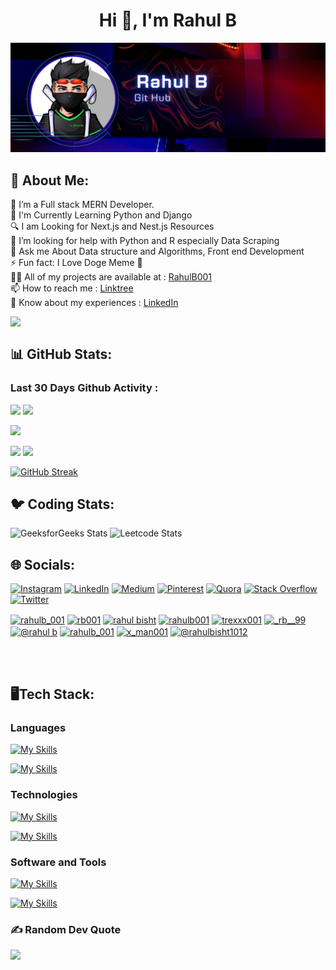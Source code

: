 <h1 align="center">Hi 👋, I'm Rahul B</h1>

![logo](https://github.com/RahulBisht001/RahulBisht001/blob/main/GithubBanner%20Final.png)


## 💫 About Me:
 🔭 I’m a Full stack MERN Developer.<br/>
 🌱 I'm  Currently Learning Python and Django <br/>
 🔍 I am Looking for Next.js and Nest.js Resources <br/>
 🤔 I’m looking for help with Python and R especially Data Scraping <br/>
 💬 Ask me About  Data structure and Algorithms, Front end Development <br/>
 ⚡ Fun fact: I Love Doge Meme 🐶<br/>
 👨‍💻 All of my projects are available at : [RahulB001](https://www.linkedin.com/in/RahulB001/)<br/>
 📫 How to reach me : [Linktree](https://linktr.ee/rahulb_001)<br/>
 📄 Know about my experiences : [LinkedIn](https://www.linkedin.com/in/RahulB001/)<br/>

<img align="left" width="400" src="[(https://pin.it/5h3urp4)](https://www.google.com/url?sa=i&url=https%3A%2F%2Fwww.wallpaperflare.com%2Fsearch%3Fwallpaper%3Dcoder&psig=AOvVaw1pQKPdIbMJO1YPajaWWDo_&ust=1673364537857000&source=images&cd=vfe&ved=0CA8QjRxqFwoTCOjC3-DmuvwCFQAAAAAdAAAAABAR)">

</br>

## 📊 GitHub Stats:

### Last 30 Days Github Activity :
![](https://github-readme-activity-graph.vercel.app/graph?username=RahulBisht001&bg_color=21232a&color=a8eeff&line=61dafb&point=f0fcff&area=true&hide_border=false)
![](http://github-profile-summary-cards.vercel.app/api/cards/profile-details?username=RahulBisht001&theme=github_dark)

<!--![](http://github-profile-summary-cards.vercel.app/api/cards/most-commit-language?username=RahulBisht001&theme=github_dark)-->
<!--![](http://github-profile-summary-cards.vercel.app/api/cards/repos-per-language?username=RahulBisht001&theme=github_dark)-->
<!--![](https://github-readme-stats-eight-theta.vercel.app/api/top-langs/?username=RahulBisht001&layout=compact&langs_count=8&theme=react)-->
![](https://github-readme-stats-eight-theta.vercel.app/api/top-langs/?username=RahulBisht001&layout=compact&langs_count=8&theme=react)

![](http://github-profile-summary-cards.vercel.app/api/cards/stats?username=RahulBisht001&theme=github_dark)
![](http://github-profile-summary-cards.vercel.app/api/cards/productive-time?username=RahulBisht001&theme=github_dark&utcOffset=8)

[![GitHub Streak](https://github-readme-streak-stats.herokuapp.com?user=RahulBisht001&theme=github-dark)](https://git.io/streak-stats)

## 🐦 Coding Stats:
![GeeksforGeeks Stats](https://geeks-for-geeks-stats-api.vercel.app/?userName=rb001)
![Leetcode Stats](https://leetcard.jacoblin.cool/rahulb_001)


## 🌐 Socials:
[![Instagram](https://img.shields.io/badge/Instagram-%23E4405F.svg?logo=Instagram&logoColor=white)](https://instagram.com/_rb__99) [![LinkedIn](https://img.shields.io/badge/LinkedIn-%230077B5.svg?logo=linkedin&logoColor=white)](https://linkedin.com/in/RahulBisht) [![Medium](https://img.shields.io/badge/Medium-12100E?logo=medium&logoColor=white)](https://medium.com/@Rahulbisht) [![Pinterest](https://img.shields.io/badge/Pinterest-%23E60023.svg?logo=Pinterest&logoColor=white)](https://pinterest.com/Rahulbishtrb) [![Quora](https://img.shields.io/badge/Quora-%23B92B27.svg?logo=Quora&logoColor=white)](https://quora.com/profile/RahulB ) [![Stack Overflow](https://img.shields.io/badge/-Stackoverflow-FE7A16?logo=stack-overflow&logoColor=white)](https://stackoverflow.com/users/TrexxX001) [![Twitter](https://img.shields.io/badge/Twitter-%231DA1F2.svg?logo=Twitter&logoColor=white)](https://twitter.com/RahulB) 
<p align="left">
<a href="https://www.leetcode.com/rahulb_001" target="blank"><img align="center" src="https://raw.githubusercontent.com/rahuldkjain/github-profile-readme-generator/master/src/images/icons/Social/leet-code.svg" alt="rahulb_001" height="30" width="40" /></a>
<a href="https://auth.geeksforgeeks.org/user/rb001" target="blank"><img align="center" src="https://raw.githubusercontent.com/rahuldkjain/github-profile-readme-generator/master/src/images/icons/Social/geeks-for-geeks.svg" alt="rb001" height="30" width="40" /></a>
<a href="https://www.hackerrank.com/rahul bisht" target="blank"><img align="center" src="https://raw.githubusercontent.com/rahuldkjain/github-profile-readme-generator/master/src/images/icons/Social/hackerrank.svg" alt="rahul bisht" height="30" width="40" /></a>
<a href="https://linkedin.com/in/rahulb001" target="blank"><img align="center" src="https://raw.githubusercontent.com/rahuldkjain/github-profile-readme-generator/master/src/images/icons/Social/linked-in-alt.svg" alt="rahulb001" height="30" width="40" /></a>
<a href="https://stackoverflow.com/users/trexxx001" target="blank"><img align="center" src="https://raw.githubusercontent.com/rahuldkjain/github-profile-readme-generator/master/src/images/icons/Social/stack-overflow.svg" alt="trexxx001" height="30" width="40" /></a>
<a href="https://instagram.com/_rb__99" target="blank"><img align="center" src="https://raw.githubusercontent.com/rahuldkjain/github-profile-readme-generator/master/src/images/icons/Social/instagram.svg" alt="_rb__99" height="30" width="40" /></a>
<a href="https://hashnode.com/@rahul b" target="blank"><img align="center" src="https://raw.githubusercontent.com/rahuldkjain/github-profile-readme-generator/master/src/images/icons/Social/hashnode.svg" alt="@rahul b" height="30" width="40" /></a>
<a href="https://www.codechef.com/users/rahulb_001" target="blank"><img align="center" src="https://cdn.jsdelivr.net/npm/simple-icons@3.1.0/icons/codechef.svg" alt="rahulb_001" height="30" width="40" /></a>
<a href="https://codeforces.com/profile/x_man001" target="blank"><img align="center" src="https://raw.githubusercontent.com/rahuldkjain/github-profile-readme-generator/master/src/images/icons/Social/codeforces.svg" alt="x_man001" height="30" width="40" /></a>
<a href="https://www.hackerearth.com/@rahulbisht1012" target="blank"><img align="center" src="https://raw.githubusercontent.com/rahuldkjain/github-profile-readme-generator/master/src/images/icons/Social/hackerearth.svg" alt="@rahulbisht1012" height="30" width="40" /></a>
</p>

</br>
</br>

## 🖥️Tech Stack:
<p></p>

<h3 align="left">Languages</h3>

[![My Skills](https://skillicons.dev/icons?i=js,ts,java,python,c&theme=dark)](https://skillicons.dev)

[![My Skills](https://skillicons.dev/icons?i=tailwind,cpp,html,css,scss&theme=dark)](https://skillicons.dev)

<h3 align="left">Technologies</h3>

[![My Skills](https://skillicons.dev/icons?i=nodejs,react,redux,nextjs,expressjs,django,&theme=dark)](https://skillicons.dev)

[![My Skills](https://skillicons.dev/icons?i=mongodb,redis,sklearn,firebase,vercel,netlify,&theme=dark)](https://skillicons.dev)

<h3 align="left">Software and Tools</h3>

[![My Skills](https://skillicons.dev/icons?i=git,github,postman,bootstrap,codepen,materialui&theme=dark)](https://skillicons.dev)

[![My Skills](https://skillicons.dev/icons?i=idea,vscode,vite,md,replit,discord&theme=dark)](https://skillicons.dev)



### ✍️ Random Dev Quote
![](https://quotes-github-readme.vercel.app/api?type=vetical&theme=radical)

